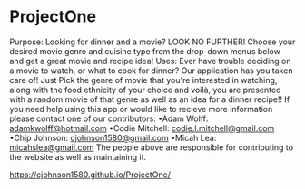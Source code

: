 # ProjectOne
<!-----------------------------------FLICK-N-FARE----------------------------------->
Purpose:
    Looking for dinner and a movie? LOOK NO FURTHER! Choose your desired movie genre and cuisine type from the drop-down menus below and get a great movie and recipe idea!
Uses:
    Ever have trouble deciding on a movie to watch, or what to cook for dinner?
    Our application has you taken care of!  Just Pick the genre of movie that you're interested in watching,
    along with the food ethnicity of your choice and voilà, you are presented with a random movie of that
    genre as well as an idea for a dinner recipe!!
If you need help using this app or would like to recieve more information please contact one of our contributors:
•Adam Wolff: adamkwolff@hotmail.com
•Codie Mitchell: codie.l.mitchell@gmail.com
•Chip Johnson: cjohnson1580@gmail.com
•Micah Lea: micahslea@gmail.com
The people above are responsible for contributing to the website as well as maintaining it.

https://cjohnson1580.github.io/ProjectOne/
